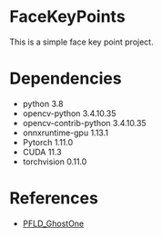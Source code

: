 # FaceKeyPoints
This is a simple face key point project.
# Dependencies
- python 3.8
- opencv-python 3.4.10.35
- opencv-contrib-python 3.4.10.35
- onnxruntime-gpu 1.13.1
- Pytorch 1.11.0
- CUDA 11.3
- torchvision 0.11.0
# References
- [PFLD_GhostOne](https://github.com/AnthonyF333/PFLD_GhostOne)
